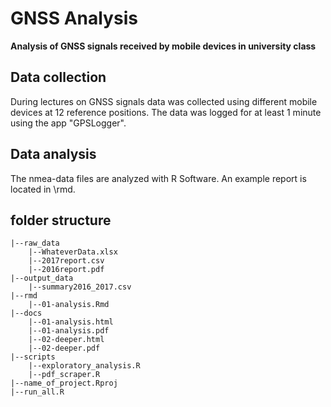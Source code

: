 # GNSS Analysis
**Analysis of GNSS signals received by mobile devices in university class**

## Data collection
During lectures on GNSS signals data was collected using different mobile devices at 12 reference positions. The data was logged for at least 1 minute using the app "GPSLogger". 

## Data analysis
The nmea-data files are analyzed with R Software. An example report is located in \rmd.

## folder structure

```name_of_project
|--raw_data
    |--WhateverData.xlsx
    |--2017report.csv
    |--2016report.pdf
|--output_data
    |--summary2016_2017.csv
|--rmd
    |--01-analysis.Rmd
|--docs
    |--01-analysis.html
    |--01-analysis.pdf
    |--02-deeper.html
    |--02-deeper.pdf
|--scripts
    |--exploratory_analysis.R
    |--pdf_scraper.R
|--name_of_project.Rproj
|--run_all.R
```

